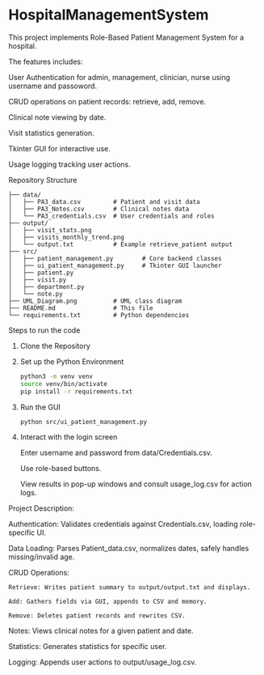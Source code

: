 # HospitalManagementSystem

This project implements Role-Based Patient Management System for a hospital.

The features includes:

User Authentication for admin, management, clinician, nurse using username and passoword.

CRUD operations on patient records: retrieve, add, remove.

Clinical note viewing by date.

Visit statistics generation.

Tkinter GUI for interactive use.

Usage logging tracking user actions.

Repository Structure
``` 
├── data/
│   ├── PA3_data.csv         # Patient and visit data
│   ├── PA3_Notes.csv        # Clinical notes data
│   └── PA3_credentials.csv  # User credentials and roles
├── output/
│   ├── visit_stats.png
│   ├── visits_monthly_trend.png
│   └── output.txt           # Example retrieve_patient output
├── src/
│   ├── patient_management.py        # Core backend classes
│   ├── ui_patient_management.py     # Tkinter GUI launcher
│   ├── patient.py
│   ├── visit.py
│   ├── department.py
│   └── note.py
├── UML_Diagram.png          # UML class diagram
├── README.md                # This file
└── requirements.txt         # Python dependencies
```

Steps to run the code

1. Clone the Repository


2. Set up the Python Environment
   ``` bash
   python3 -m venv venv
   source venv/bin/activate
   pip install -r requirements.txt
   ```

3. Run the GUI
   ```bash
   python src/ui_patient_management.py
   ```

4. Interact with the login screen

    Enter username and password from data/Credentials.csv.

    Use role-based buttons.

    View results in pop-up windows and consult usage_log.csv for action logs.


Project Description:

  Authentication: Validates credentials against Credentials.csv, loading role-specific UI.

  Data Loading: Parses Patient_data.csv, normalizes dates, safely handles missing/invalid age.

  CRUD Operations:

    Retrieve: Writes patient summary to output/output.txt and displays.

    Add: Gathers fields via GUI, appends to CSV and memory.

    Remove: Deletes patient records and rewrites CSV.

  Notes: Views clinical notes for a given patient and date.

  Statistics: Generates statistics for specific user.

  Logging: Appends user actions to output/usage_log.csv.
